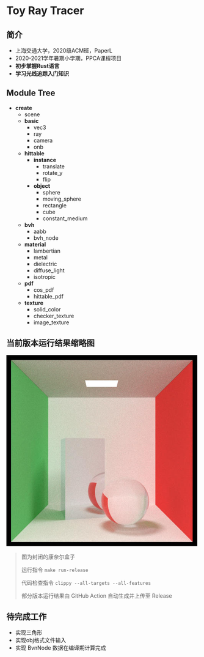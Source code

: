 # Toy Ray Tracer

## 简介

- 上海交通大学，2020级ACM班，PaperL
- 2020-2021学年暑期小学期，PPCA课程项目
- **初步掌握Rust语言**
- **学习光线追踪入门知识**



## Module Tree

- **create**
  - scene
  - **basic**
    - vec3
    - ray
    - camera
    - onb
  - **hittable**
    - **instance**
      - translate
      - rotate_y
      - flip
    - **object**
      - sphere
      - moving_sphere
      - rectangle
      - cube
      - constant_medium
  - **bvh**
    - aabb
    - bvh_node
  - **material**
    - lambertian
    - metal
    - dielectric
    - diffuse_light
    - isotropic
  - **pdf**
    - cos_pdf
    - hittable_pdf
  - **texture**
    - solid_color
    - checker_texture
    - image_texture



## 当前版本运行结果缩略图

![Output](output/preview.jpg)

> 图为封闭的康奈尔盒子
>
> 运行指令 `make run-release`
>
> 代码检查指令 `clippy --all-targets --all-features`
>
> 部分版本运行结果由 GitHub Action 自动生成并上传至 Release



## 待完成工作

- 实现三角形
- 实现obj格式文件输入
- 实现 BvnNode 数据在编译期计算完成